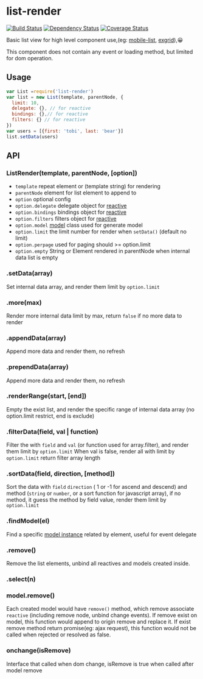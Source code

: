 # list-render

[![Build Status](https://secure.travis-ci.org/chemzqm/list-render.svg)](http://travis-ci.org/chemzqm/list-render)
[![Dependency Status](https://david-dm.org/chemzqm/list-render.svg)](https://david-dm.org/chemzqm/list-render)
[![Coverage Status](https://coveralls.io/repos/chemzqm/list-render/badge.svg?branch=master&service=github)](https://coveralls.io/github/chemzqm/list-render?branch=master)

  Basic list view for high level component use,(eg: [mobile-list](https://github.com/chemzqm/mobile-list), [exgrid]()),😀

  This component does not contain any event or loading method, but limited for dom operation.

## Usage

``` js
var List =require('list-render')
var list = new List(template, parentNode, {
  limit: 10,
  delegate: {}, // for reactive
  bindings: {},// for reactive
  filters: {} // for reactive
})
var users = [{first: 'tobi', last: 'bear'}]
list.setData(users)
```

## API

### ListRender(template, parentNode, [option])

* `template` repeat element or (template string) for rendering
* `parentNode` element for list element to append to
* `option` optional config
* `option.delegate` delegate object for [reactive]()
* `option.bindings` bindings object for [reactive]()
* `option.filters` filters object for [reactive]()
* `option.model` [model]() class used for generate model
* `option.limit` the limit number for render when `setData()` (default no limit)
* `option.perpage` used for paging should >= option.limit
* `option.empty` String or Element rendered in parentNode when internal data list is empty

### .setData(array)

  Set internal data array, and render them limit by `option.limit`

### .more(max)

  Render more internal data limit by max, return `false` if no more data to render


### .appendData(array)

  Append more data and render them, no refresh

### .prependData(array)

  Append more data and render them, no refresh

### .renderRange(start, [end])

  Empty the exist list, and render the specific range of internal data array (no option.limit restrict, end is exclude)

### .filterData(field, val | function)

  Filter the with `field` and `val` (or function used for array.filter), and render them limit by `option.limit`
  When val is false, render all with limit by `option.limit`
  return filter array length

### .sortData(field, direction, [method])

  Sort the data with `field` `direction` ( 1 or -1 for ascend and descend)
  and method (`string` or `number`, or a sort function for javascript array),
  if no method, it guess the method by field value, render them limit by `option.limit`

### .findModel(el)

  Find a specific [model instance](https://github.com/chemzqm/model) related by element, useful for event delegate

### .remove()

  Remove the list elements, unbind all reactives and models created inside.

### .select(n)

### model.remove()

  Each created model would have `remove()` method, which remove associate `reactive` (including remove node, unbind change events).
  If remove exist on model, this function would append to origin remove and replace it.
  If exist remove method return promise(eg: ajax request), this function would not be called when rejected or resolved as false.

### onchange(isRemove)

Interface that called when dom change, isRemove is true when called after model remove
